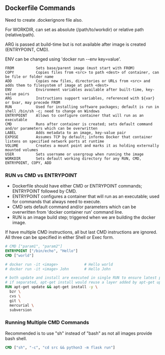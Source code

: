 ## Dockerfile Commands

Need to create .dockerignore file also.

For WORKDIR, can set as absolute (/path/to/workdir) or relative path (relative/path).

ARG is passed at build-time but is not available after image is created (ENTRYPOINT, CMD).

ENV can be changed using 'docker run --env key=value'.

```
FROM          Sets base/parent image (must start with FROM)
COPY          Copies files from <src> to path <dest> of container, can be file or folder name
ADD           Copies new files, directories or URLs from <src> and adds them to filesystem of image at path <dest>
ENV           Environment variables available after built-time, key-value pairs
ARG           Instructions support variables, referenced with ${var} or $var, may precede FROM
RUN           Used for installing software packages; default is run in shell /bin/sh -c; need to change on Windows
ENTRYPOINT    Allows to configure container that will run as an executable
CMD           Runs after container is created; sets default command and/or parameters which can be overwritten
LABEL         Adds metadata to an image, key-value pair
EXPOSE        Assumes TCP by default; informs Docker that container listens on specified network ports at runtime
VOLUME        Creates a mount point and marks it as holding externally mounted volumes
USER          Sets username or usergroup when running the image
WORKDIR       Sets default working directory for any RUN, CMD, ENTRYPOINT, COPY, ADD
```

### RUN vs CMD vs ENTRYPOINT

- Dockerfile should have either CMD or ENTRYPOINT commands; ENTRYPOINT followed by CMD.
- ENTRYPOINT configures a container that will run as an executable; used for commands that always need to execute.
- CMD sets default command and/or parameters which can be overwritten from 'docker container run' command line.
- RUN is an image build step; triggered when we are building the docker image.

If have multiple CMD instructions, all but last CMD instructions are ignored.
All three can be specified in either Shell or Exec form.

```dockerfile
# CMD ["param1", "param2"]
ENTRYPOINT ["/bin/echo", "Hello"]
CMD ["world"]

# docker run -it <image>            # Hello world
# docker run -it <image> John       # Hello John
```

```dockerfile
# both update and install are executed in single RUN to ensure latest packages are installed
# if separated, apt-get install would reuse a layer added by apt-get update
RUN apt-get update && apt-get install -y \
  bzr \
  cvs \
  git \
  mercurial \
  subversion
```

### Running Multiple CMD Commands

Recommended is to use "sh" instead of "bash" as not all images provide bash shell.

```dockerfile
CMD ["sh", "-c", "cd src && python3 -m flask run"]
```
